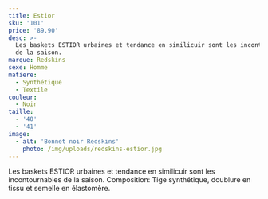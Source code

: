 ```yaml
---
title: Estior
sku: '101'
price: '89.90'
desc: >-
  Les baskets ESTIOR urbaines et tendance en similicuir sont les incontournables
  de la saison. 
marque: Redskins
sexe: Homme
matiere:
  - Synthétique
  - Textile
couleur:
  - Noir
taille:
  - '40'
  - '41'
image:
  - alt: 'Bonnet noir Redskins'
    photo: /img/uploads/redskins-estior.jpg
---
```

Les baskets ESTIOR urbaines et tendance en similicuir sont les incontournables de la saison. Composition: Tige synthétique, doublure en tissu et semelle en élastomère.
